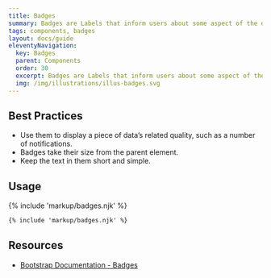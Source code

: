 ```yaml
---
title: Badges
summary: Badges are Labels that inform users about some aspect of the data, such as the count of related items.
tags: components, badges
layout: docs/guide
eleventyNavigation:
  key: Badges
  parent: Components
  order: 30
  excerpt: Badges are Labels that inform users about some aspect of the data, such as the count of related items.
  img: /img/illustrations/illus-badges.svg
---
```

  
## Best Practices

- Use them to display a piece of data’s related quality, such as a number of notifications.
- Badges take their size from the parent element.
- Keep the text in them short and simple.

## Usage

{% include 'markup/badges.njk' %}

``` html
{% include 'markup/badges.njk' %}
```

## Resources
* <a href="https://getbootstrap.com/docs/5.1/components/badge/" target="_blank">Bootstrap Documentation - Badges</a>
